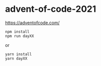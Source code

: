 # advent-of-code-2021

<https://adventofcode.com/>

```
npm install
npm run dayXX
```

or

```
yarn install
yarn dayXX
```
